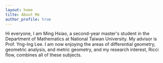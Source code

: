 ```yaml
---
layout: home
tilte: About Me
author_profile: true
---
```

Hi everyone, I am Ming Hsiao, a second-year master's student in the Department of Mathematics at National Taiwan University. My advisor is Prof. Yng-Ing Lee. I am now enjoying the areas of differential geometry, geometric analysis, and metric geometry, and my research interest, Ricci flow, combines all of these subjects. 
